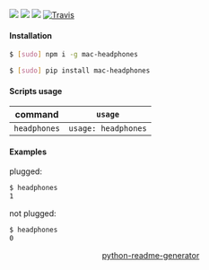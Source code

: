 <!--
https://pypi.org/project/readme-generator/
https://pypi.org/project/python-readme-generator/
-->

[![](https://img.shields.io/badge/OS-macOS-blue.svg?longCache=True)]()
[![](https://img.shields.io/pypi/v/mac-headphones.svg?maxAge=3600)](https://pypi.org/project/mac-headphones/)
[![](https://img.shields.io/npm/v/mac-headphones.svg?maxAge=3600)](https://www.npmjs.com/package/mac-headphones)
[![Travis](https://api.travis-ci.org/looking-for-a-job/mac-headphones.svg?branch=master)](https://travis-ci.org/looking-for-a-job/mac-headphones/)

#### Installation
```bash
$ [sudo] npm i -g mac-headphones
```
```bash
$ [sudo] pip install mac-headphones
```

#### Scripts usage
command|`usage`
-|-
`headphones` |`usage: headphones`

#### Examples
plugged:
```bash
$ headphones
1
```

not plugged:
```bash
$ headphones
0
```

<p align="center">
    <a href="https://pypi.org/project/python-readme-generator/">python-readme-generator</a>
</p>